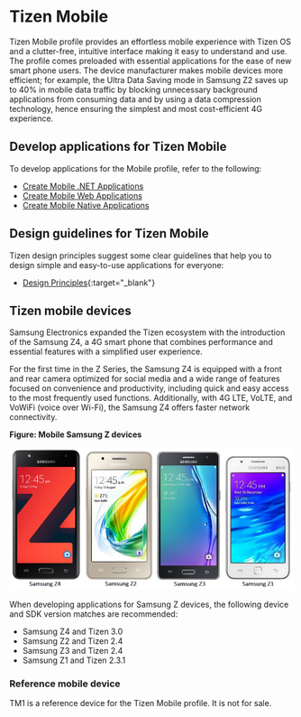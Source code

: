 # Tizen Mobile

Tizen Mobile profile provides an effortless mobile experience with Tizen OS and a clutter-free, intuitive interface making it easy to understand and use. The profile comes preloaded with essential applications for the ease of new smart phone users. The device manufacturer makes mobile devices more efficient; for example, the Ultra Data Saving mode in Samsung Z2 saves up to 40% in mobile data traffic by blocking unnecessary background applications from consuming data and by using a data compression technology, hence ensuring the simplest and most cost-efficient 4G experience.


## Develop applications for Tizen Mobile

To develop applications for the Mobile profile, refer to the following:

- [Create Mobile .NET Applications](../../../application/dotnet/get-started/mobile/first-app.md)
- [Create Mobile Web Applications](../../../application/web/get-started/mobile/first-app.md)
- [Create Mobile Native Applications](../../../application/native/get-started/mobile/first-app.md)


## Design guidelines for Tizen Mobile

Tizen design principles suggest some clear guidelines that help you to design simple and easy-to-use applications for everyone:
- [Design Principles](https://developer.tizen.org/design/mobile/design-principles){:target="_blank"}


## Tizen mobile devices

Samsung Electronics expanded the Tizen ecosystem with the introduction of the Samsung Z4, a 4G smart phone that combines performance and essential features with a simplified user experience.

For the first time in the Z Series, the Samsung Z4 is equipped with a front and rear camera optimized for social media and a wide range of features focused on convenience and productivity, including quick and easy access to the most frequently used functions. Additionally, with 4G LTE, VoLTE, and VoWiFi (voice over Wi-Fi), the Samsung Z4 offers faster network connectivity.

**Figure: Mobile Samsung Z devices**

![Mobile Samsung Z devices](media/samsung-z.png)

When developing applications for Samsung Z devices, the following device and SDK version matches are recommended:

- Samsung Z4 and Tizen 3.0
- Samsung Z2 and Tizen 2.4
- Samsung Z3 and Tizen 2.4
- Samsung Z1 and Tizen 2.3.1

### Reference mobile device

TM1 is a reference device for the Tizen Mobile profile. It is not for sale.
